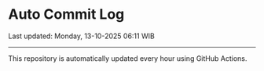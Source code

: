 # Auto Commit Log

Last updated: Monday, 13-10-2025 06:11 WIB

---

This repository is automatically updated every hour using GitHub Actions.
